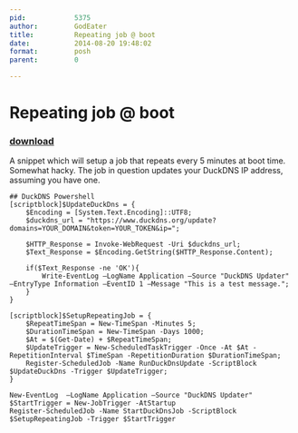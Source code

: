 ```yaml
---
pid:            5375
author:         GodEater
title:          Repeating job @ boot
date:           2014-08-20 19:48:02
format:         posh
parent:         0

---
```


# Repeating job @ boot

### [download](Scripts\5375.ps1)

A snippet which will setup a job that repeats every 5 minutes at boot time.
Somewhat hacky. The job in question updates your DuckDNS IP address, assuming
you have one.

```posh
## DuckDNS Powershell
[scriptblock]$UpdateDuckDns = {
    $Encoding = [System.Text.Encoding]::UTF8;
    $duckdns_url = "https://www.duckdns.org/update?domains=YOUR_DOMAIN&token=YOUR_TOKEN&ip=";

    $HTTP_Response = Invoke-WebRequest -Uri $duckdns_url;
    $Text_Response = $Encoding.GetString($HTTP_Response.Content);

    if($Text_Response -ne 'OK'){
        Write-EventLog –LogName Application –Source "DuckDNS Updater" –EntryType Information –EventID 1 –Message "This is a test message.";
    }
}

[scriptblock]$SetupRepeatingJob = {
    $RepeatTimeSpan = New-TimeSpan -Minutes 5;
    $DurationTimeSpan = New-TimeSpan -Days 1000;
    $At = $(Get-Date) + $RepeatTimeSpan;
    $UpdateTrigger = New-ScheduledTaskTrigger -Once -At $At -RepetitionInterval $TimeSpan -RepetitionDuration $DurationTimeSpan;
    Register-ScheduledJob -Name RunDuckDnsUpdate -ScriptBlock $UpdateDuckDns -Trigger $UpdateTrigger;
}

New-EventLog  –LogName Application –Source "DuckDNS Updater"
$StartTrigger = New-JobTrigger -AtStartup
Register-ScheduledJob -Name StartDuckDnsJob -ScriptBlock $SetupRepeatingJob -Trigger $StartTrigger
```
